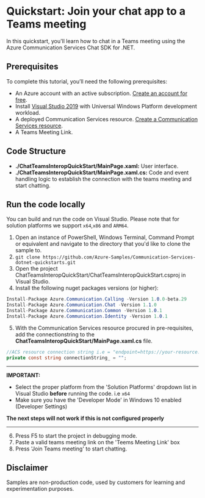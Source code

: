 ﻿---
page_type: sample
languages:
- csharp
products:
- azure
- azure-communication-chat
- azure-communication-calling
---


# Quickstart: Join your chat app to a Teams meeting

In this quickstart, you'll learn how to chat in a Teams meeting using the Azure Communication Services Chat SDK for .NET.


## Prerequisites 

To complete this tutorial, you’ll need the following prerequisites: 
- An Azure account with an active subscription. [Create an account for free](https://azure.microsoft.com/free/?WT.mc_id=A261C142F).  
- Install [Visual Studio 2019](https://visualstudio.microsoft.com/downloads/) with Universal Windows Platform development workload.  
- A deployed Communication Services resource. [Create a Communication Services resource](../../create-communication-resource.md). 
- A Teams Meeting Link.


## Code Structure

- **./ChatTeamsInteropQuickStart/MainPage.xaml:** User interface.
- **./ChatTeamsInteropQuickStart/MainPage.xaml.cs:** Code and event handling logic to establish the connection with the teams meeting and start chatting.

## Run the code locally

You can build and run the code on Visual Studio. Please note that for solution platforms we support `x64`,`x86` and `ARM64`. 

1. Open an instance of PowerShell, Windows Terminal, Command Prompt or equivalent and navigate to the directory that you'd like to clone the sample to.
2. `git clone https://github.com/Azure-Samples/Communication-Services-dotnet-quickstarts.git`
3. Open the project ChatTeamsInteropQuickStart/ChatTeamsInteropQuickStart.csproj in Visual Studio.
4. Install the following nuget packages versions (or higher):
``` csharp
Install-Package Azure.Communication.Calling -Version 1.0.0-beta.29
Install-Package Azure.Communication.Chat -Version 1.1.0
Install-Package Azure.Communication.Common -Version 1.0.1
Install-Package Azure.Communication.Identity -Version 1.0.1

```

5. With the Communication Services resource procured in pre-requisites, add the connectionstring to the **ChatTeamsInteropQuickStart/MainPage.xaml.cs** file. 

``` csharp
//ACS resource connection string i.e = "endpoint=https://your-resource.communication.azure.net/;accesskey=your-access-key";
private const string connectionString_ = "";
```
---
<b> IMPORTANT:</b>

- Select the proper platform from the 'Solution Platforms' dropdown list in Visual Studio <b>before</b> running the code. i.e `x64`
- Make sure you have the 'Developer Mode' in Windows 10 enabled (Developer Settings)

**The next steps will not work if this is not configured properly**

---


6. Press F5 to start the project in debugging mode.
7. Paste a valid teams meeting link on the 'Teems Meeting Link' box
8. Press 'Join Teams meeting' to start chatting.




## Disclaimer
Samples are non-production code, used by customers for learning and experimentation purposes.





